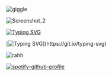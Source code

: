![giggle](https://64.media.tumblr.com/140c225d93f8031c415a6730a450fabb/a1991c2ceb59554c-ff/s1280x1920/c1e39a8b373e5d1ddebffe8c6436a8e9f35862ac.pnj)

![Screenshot_2](https://i.postimg.cc/K8F4cbnB/5c53fbca-d29d-4bd7-aba7-9aeaca9b49aa.jpg)

[![Typing SVG](https://readme-typing-svg.demolab.com?font=Fredoka+One&duration=1200&pause=690&color=FDDD77&width=435&lines=Why+don't+you+sit+right+down+and+%E2%80%94;Stay+awhile+%3F+(%E2%81%A0%C2%A0%E2%81%A0%E2%97%9C%E2%81%A0%E2%80%BF%E2%81%A0%E2%97%9D%E2%81%A0%C2%A0%E2%81%A0)%E2%81%A0%E2%99%A1;We+like+the+same+things+and+I+%E2%80%94;Like+your+style+!+(%E2%81%A0%C2%A0%E2%81%A0%EA%88%8D%E2%81%A0%E1%B4%97%E2%81%A0%EA%88%8D%E2%81%A0))](https://git.io/typing-svg)

[![Typing SVG](https://readme-typing-svg.demolab.com?font=Fredoka+One&duration=2200&pause=1000&color=FDDD7729&width=435&lines=Read+rentry+!+(%E2%81%A0*%E2%81%A0%C2%B4%E2%81%A0%CF%89%E2%81%A0%EF%BD%80%E2%81%A0*%E2%81%A0))](https://git.io/typing-svg)

![rahh](https://64.media.tumblr.com/29145ff8892c78614320d8c878152c35/212d556ddc6cae61-70/s640x960/095ad7bb926ba7e42a88a5da21659a0c10d54a90.pnj)

[![spotify-github-profile](https://spotify-github-profile.kittinanx.com/api/view?uid=31m7nqeleknfajiyiw3ntxv6egqi&cover_image=true&theme=default&show_offline=false&background_color=121212&interchange=false)](https://spotify-github-profile.kittinanx.com/api/view?uid=31m7nqeleknfajiyiw3ntxv6egqi&redirect=true)
